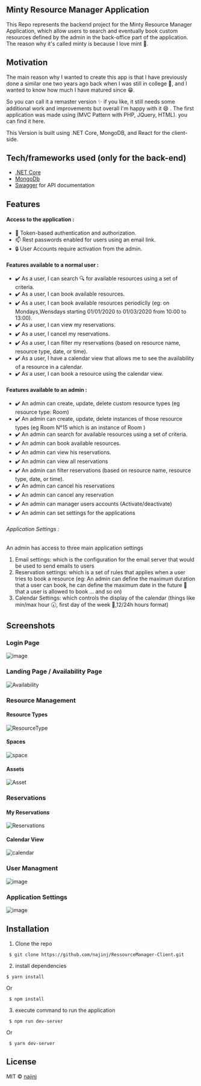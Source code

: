 ## Minty Resource Manager Application
This Repo represents the backend project for the Minty Resource Manager Application, which allow users 
to search and eventually book custom resources defined by the admin in the back-office part of the application.
The reason why it's called minty is because I love mint :herb:.

## Motivation
The main reason why I wanted to create this app is that I have previously done a similar one two years ago back 
when I was still in college :school:, and  I wanted to know how much I have matured since :grin:.

So you can call it a remaster version :sparkles: if you like, it still needs some additional work and improvements but overall I'm happy with it 😄 . The first application was made using (MVC Pattern with PHP, JQuery, HTML).
you can find it here.

This Version is built using .NET Core, MongoDB, and React for the client-side.

## Tech/frameworks used (only for the back-end)
- [.NET Core](https://www.microsoft.com/net/core)
-  [MongoDb](https://www.mongodb.com/)
-  [Swagger](https://swagger.io/) for API documentation

## Features 
#### Access to the application :
- :traffic_light: Token-based authentication and authorization.
- :mailbox: Rest passwords enabled for users using an email link.
- :lock: User Accounts require activation from the admin.

#### Features available to a normal user :  
- :heavy_check_mark: As a user, I can search :mag: for available resources using a set of criteria.
- :heavy_check_mark: As a user, I  can book available resources.
- :heavy_check_mark: As a user, I  can book available resources periodiclly (eg: on Mondays,Wensdays starting 01/01/2020 to 01/03/2020 from 10:00 to 13:00).
- :heavy_check_mark: As a user, I  can view my reservations.
- :heavy_check_mark: As a user, I  cancel my reservations.
- :heavy_check_mark: As a user, I  can filter my reservations (based on resource name, resource type, date, or time).
- :heavy_check_mark: As a user, I  have a calendar view that allows me to see the availability of a resource in a calendar. 
- :heavy_check_mark: As a user, I  can book a resource using the calendar view.


#### Features available to an admin : 
- :heavy_check_mark: An admin can create, update, delete custom resource types (eg  resource type: Room)
- :heavy_check_mark: An admin can create, update, delete instances of those resource types  (eg Room N°15 which is an instance of Room )
- :heavy_check_mark: An admin can search for available resources using a set of criteria.
- :heavy_check_mark: An admin can book available resources.
- :heavy_check_mark: An admin can view his reservations.
- :heavy_check_mark: An admin can view all reservations
- :heavy_check_mark: An admin can filter reservations (based on resource name, resource type, date, or time).
- :heavy_check_mark: An admin can cancel his reservations
- :heavy_check_mark: An admin can cancel any reservation
- :heavy_check_mark: An admin can manager users accounts (Activate/deactivate)
- :heavy_check_mark: An admin can set settings for the applications 

###### Application Settings :
An admin has access to three main application settings 
1. Email settings: which is the configuration for the email server that would be used to send emails to users 
2. Reservation settings: which is a set of rules that applies when a user tries to book a resource 
     (eg: An admin can define the maximum duration that a user can book, 
      he can define the maximum date in the future :calendar: that a user is allowed to book ... and so on)
3. Calendar Settings: which controls the display of the calendar (things like min/max hour :clock730:, first day of the week :date:,12/24h hours format)

## Screenshots
### Login Page
![image](https://user-images.githubusercontent.com/29644684/80315360-90376a00-87e6-11ea-812c-c658dcc6c64e.png)
### Landing Page / Availability Page
![Availability](https://user-images.githubusercontent.com/29644684/80323163-39975380-8819-11ea-992f-454633a6de79.gif)
### Resource Management 
#### Resource Types

![ResourceType](https://user-images.githubusercontent.com/29644684/80322074-01404700-8812-11ea-8514-751c8b4fc96d.gif)

#### Spaces 

![space](https://user-images.githubusercontent.com/29644684/80322853-2f745580-8817-11ea-90e8-b79efdcbb96c.gif)

#### Assets 
![Asset](https://user-images.githubusercontent.com/29644684/80322819-0653c500-8817-11ea-9c85-39fe2eb2f035.gif)

### Reservations 
#### My Reservations 
![Reservations](https://user-images.githubusercontent.com/29644684/80323310-29cc3f00-881a-11ea-9b83-90cbfdb25697.gif)


#### Calendar View

![calendar](https://user-images.githubusercontent.com/29644684/80317418-37ba9980-87f3-11ea-9ebc-ade741b1882e.gif)

### User Managment
![image](https://user-images.githubusercontent.com/29644684/80317476-88ca8d80-87f3-11ea-9e89-61942d327573.png)

### Application Settings
![image](https://user-images.githubusercontent.com/29644684/80317507-bca5b300-87f3-11ea-8e7f-4c70e123360a.png)

## Installation

1. Clone the repo 
```
 $ git clone https://github.com/najinj/RessourceManager-Client.git
```
2. install dependencies
  ```
 $ yarn install 
```
Or
```
 $ npm install
```
3. execute command to run the application
```
 $ npm run dev-server
```
Or 
```
 $ yarn dev-server
```
## License

MIT © [najinj](https://github.com/najinj)

